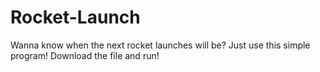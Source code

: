 # Rocket-Launch
Wanna know when the next rocket launches will be? Just use this simple program!
Download the file and run!
